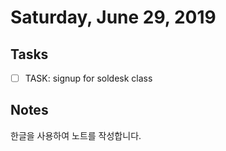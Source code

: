 # Saturday, June 29, 2019

## Tasks
- [ ] TASK: signup for soldesk class

## Notes
한글을 사용하여 노트를 작성합니다.
